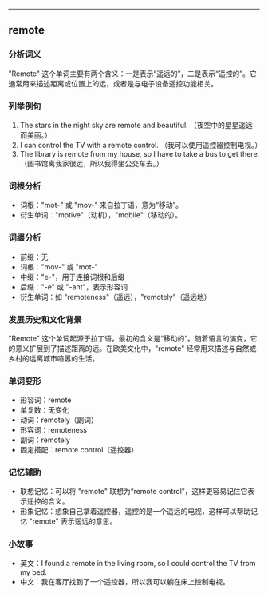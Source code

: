 
---------------
## remote
### 分析词义
"Remote" 这个单词主要有两个含义：一是表示“遥远的”，二是表示“遥控的”。它通常用来描述距离或位置上的远，或者是与电子设备遥控功能相关。

### 列举例句
1. The stars in the night sky are remote and beautiful. （夜空中的星星遥远而美丽。）
2. I can control the TV with a remote control. （我可以使用遥控器控制电视。）
3. The library is remote from my house, so I have to take a bus to get there. （图书馆离我家很远，所以我得坐公交车去。）

### 词根分析
- 词根："mot-" 或 "mov-" 来自拉丁语，意为“移动”。
- 衍生单词："motive"（动机），"mobile"（移动的）。

### 词缀分析
- 前缀：无
- 词根："mov-" 或 "mot-"
- 中缀："e-"，用于连接词根和后缀
- 后缀："-e" 或 "-ant"，表示形容词
- 衍生单词：如 "remoteness"（遥远），"remotely"（遥远地）

### 发展历史和文化背景
"Remote" 这个单词起源于拉丁语，最初的含义是“移动的”。随着语言的演变，它的意义扩展到了描述距离的远。在欧美文化中，"remote" 经常用来描述与自然或乡村的远离城市喧嚣的生活。

### 单词变形
- 形容词：remote
- 单复数：无变化
- 动词：remotely（副词）
- 形容词：remoteness
- 副词：remotely
- 固定搭配：remote control（遥控器）

### 记忆辅助
- 联想记忆：可以将 "remote" 联想为“remote control”，这样更容易记住它表示遥控的含义。
- 形象记忆：想象自己拿着遥控器，遥控的是一个遥远的电视，这样可以帮助记忆 "remote" 表示遥远的意思。

### 小故事
- 英文：I found a remote in the living room, so I could control the TV from my bed.
- 中文：我在客厅找到了一个遥控器，所以我可以躺在床上控制电视。


